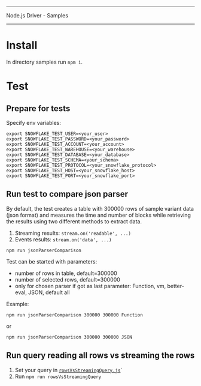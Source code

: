 ********************************************************************************
Node.js Driver - Samples
********************************************************************************

Install
======================================================================

In directory samples run `npm i`.

Test
======================================================================

Prepare for tests
----------------------------------------------------------------------

Specify env variables:

```
export SNOWFLAKE_TEST_USER=<your_user>
export SNOWFLAKE_TEST_PASSWORD=<your_password>
export SNOWFLAKE_TEST_ACCOUNT=<your_account>
export SNOWFLAKE_TEST_WAREHOUSE=<your_warehouse>
export SNOWFLAKE_TEST_DATABASE=<your_database>
export SNOWFLAKE_TEST_SCHEMA=<your_schema>
export SNOWFLAKE_TEST_PROTOCOL=<your_snowflake_protocol>
export SNOWFLAKE_TEST_HOST=<your_snowflake_host>
export SNOWFLAKE_TEST_PORT=<your_snowflake_port>
```

Run test to compare json parser
----------------------------------------------------------------------

By default, the test creates a table with 300000 rows of sample variant data (json format)
and measures the time and number of blocks while retrieving the results using two different
methods to extract data.
1. Streaming results:  `stream.on('readable', ...)`
2. Events results:  `stream.on('data', ...)`
```
npm run jsonParserComparison
```
Test can be started with parameters:
 - number of rows in table, default=300000
 - number of selected rows, default=300000
 - only for chosen parser if got as last parameter: Function, vm, better-eval, JSON, default all

Example:
```
npm run jsonParserComparison 300000 300000 Function
```

 or
 ```
npm run jsonParserComparison 300000 300000 JSON
```

Run query reading all rows vs streaming the rows
----------------------------------------------------------------------

1. Set your query in [`rowsVsStreamingQuery.js`](./rowsVsStreamingQuery.js)`
2. Run `npm run rowsVsStreamingQuery`
